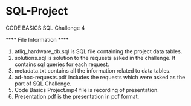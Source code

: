 # SQL-Project
CODE BASICS SQL Challenge 4

**** File Information ****

1. atliq_hardware_db.sql is SQL file containing the project data tables.
2. solutions.sql is solution to the requests asked in the challenge. It contains sql queries for each request.
3. metadata.txt contains all the information related to data tables.
4. ad-hoc-requests.pdf includes the requests which were asked as the part of SQL Challenge.
5. Code Basics Project.mp4 file is recording of presentation.
6. Presentation.pdf is the presentation in pdf format.
